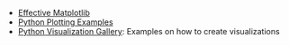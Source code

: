 * [Effective Matplotlib](http://pbpython.com/effective-matplotlib.html)
* [Python Plotting Examples](http://pythonplot.com/)
* [Python Visualization Gallery](https://python-graph-gallery.com): Examples on how to create visualizations
